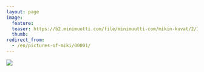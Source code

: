```yaml
---
layout: page
image:
  feature:
  teaser: https://b2.minimuutti.com/file/minimuutti-com/mikin-kuvat/2/IMG_9106-245px.jpg
  thumb:
redirect_from:
  - /en/pictures-of-miki/00001/
---
```


![](https://b2.minimuutti.com/file/minimuutti-com/mikin-kuvat/3/IMG_9106-800px.jpg)
